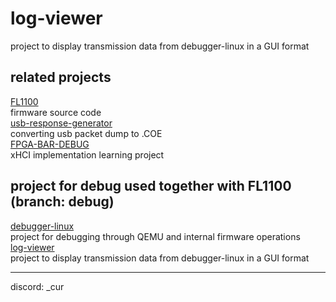 # log-viewer
project to display transmission data from debugger-linux in a GUI format  

## related projects
[FL1100](https://github.com/cur-114/FL1100)  
firmware source code  
[usb-response-generator](https://github.com/cur-114/usb-response-generator)  
converting usb packet dump to .COE  
[FPGA-BAR-DEBUG](https://github.com/cur-114/FPGA-BAR-DEBUG)  
xHCI implementation learning project  
## project for debug used together with FL1100 (branch: debug)  
[debugger-linux](https://github.com/cur-114/debugger-linux)  
project for debugging through QEMU and internal firmware operations  
[log-viewer](https://github.com/cur-114/log-viewer)  
project to display transmission data from debugger-linux in a GUI format  

---

discord: _cur
